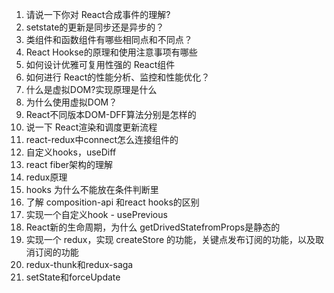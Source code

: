 1. 请说一下你对 React合成事件的理解?
2. setstate的更新是同步还是异步的？
3. 类组件和函数组件有哪些相同点和不同点？
4. React Hookse的原理和使用注意事项有哪些
5. 如何设计优雅可复用性强的 React组件
6. 如何进行 React的性能分析、监控和性能优化？
7. 什么是虚拟DOM?实现原理是什么
8. 为什么使用虚拟DOM？
9. React不同版本DOM-DFF算法分别是怎样的
10. 说一下 React渲染和调度更新流程
11. react-redux中connect怎么连接组件的
12. 自定义hooks，useDiff
13. react fiber架构的理解
14. redux原理
15. hooks 为什么不能放在条件判断里
16. 了解 composition-api 和react hooks的区别
17. 实现一个自定义hook - usePrevious
18. React新的生命周期，为什么 getDrivedStatefromProps是静态的
19. 实现一个 redux，实现 createStore 的功能，关键点发布订阅的功能，以及取消订阅的功能
20. redux-thunk和redux-saga
21. setState和forceUpdate



